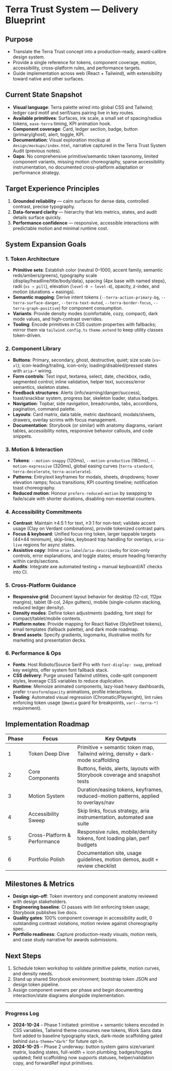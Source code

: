 # Terra Trust System — Delivery Blueprint

## Purpose
- Translate the Terra Trust concept into a production-ready, award-calibre design system.
- Provide a single reference for tokens, component coverage, motion, accessibility, cross-platform rules, and performance targets.
- Guide implementation across web (React + Tailwind), with extensibility toward native and other surfaces.

## Current State Snapshot
- **Visual language**: Terra palette wired into global CSS and Tailwind; ledger card motif and serif/sans pairing live in key routes.
- **Available primitives**: Surfaces, ink scale, a small set of spacing/radius tokens, `ease-terra` timing, KPI animation hook.
- **Component coverage**: Card, ledger section, badge, button (primary/ghost), alert, toggle, KPI.
- **Documentation**: Visual exploration mockup at `design/mockups/index.html`, narrative captured in the Terra Trust System Audit (previous notes).
- **Gaps**: No comprehensive primitive/semantic token taxonomy, limited component variants, missing motion choreography, sparse accessibility instrumentation, no documented cross-platform adaptation or performance strategy.

## Target Experience Principles
1. **Grounded reliability** — calm surfaces for dense data, controlled contrast, precise typography.
2. **Data-forward clarity** — hierarchy that lets metrics, states, and audit details surface quickly.
3. **Performance confidence** — responsive, accessible interactions with predictable motion and minimal runtime cost.

## System Expansion Goals

### 1. Token Architecture
- **Primitive sets**: Establish color (neutral 0–1000, accent family, semantic reds/ambers/greens), typography scale (display/headline/title/body/data), spacing (4px base with named steps), radii (`xs → pill`), elevation (`level-0 → level-4`), opacity, z-index, and motion (durations + easings).
- **Semantic mapping**: Derive intent tokens (`--terra-action-primary-bg`, `--terra-surface-danger`, `--terra-text-muted`, `--terra-border-focus`, `--terra-graph-positive`) for component consumption.
- **Variants**: Provide density modes (comfortable, cozy, compact), dark mode values, and high-contrast overrides.
- **Tooling**: Encode primitives in CSS custom properties with fallbacks; mirror them via `tailwind.config.ts` `theme.extend` to keep utility classes token-driven.

### 2. Component Library
- **Buttons**: Primary, secondary, ghost, destructive, quiet; size scale (`xs`–`xl`); icon-leading/trailing, icon-only; loading/disabled/pressed states with `aria-*` wiring.
- **Form controls**: Text input, textarea, select, date, checkbox, radio, segmented control; inline validation, helper text, success/error semantics, skeleton states.
- **Feedback structures**: Alerts (info/warning/danger/success), toast/snackbar system, progress bar, skeleton loader, status badges.
- **Navigation**: Topbar, side navigation, breadcrumbs, tabs, accordions, pagination, command palette.
- **Layouts**: Card matrix, data table, metric dashboard, modals/sheets, drawers, overlay scrims with focus management.
- **Documentation**: Storybook (or similar) with anatomy diagrams, variant tables, accessibility notes, responsive behavior callouts, and code snippets.

### 3. Motion & Interaction
- **Tokens**: `--motion-snappy` (120ms), `--motion-productive` (180ms), `--motion-expressive` (320ms), global easing curves (`terra-standard`, `terra-decelerate`, `terra-accelerate`).
- **Patterns**: Entry/exit keyframes for modals, sheets, dropdowns; hover elevation ramps; focus transitions; KPI counting timeline; notification toast choreography.
- **Reduced motion**: Honour `prefers-reduced-motion` by swapping to fade/scale with shorter durations, disabling non-essential counters.

### 4. Accessibility Commitments
- **Contrast**: Maintain ≥4.5:1 for text, ≥3:1 for non-text; validate accent usage (Clay on Verdant combinations), provide tokenized contrast pairs.
- **Focus & keyboard**: Unified focus ring token, larger tappable targets (44×44 minimum), skip-links, keyboard trap handling for overlays, `aria-live` regions for async states.
- **Assistive copy**: Inline `aria-label`/`aria-describedby` for icon-only controls, error explanations, and toggle states; ensure heading hierarchy within cards/sections.
- **Audits**: Integrate axe automated testing + manual keyboard/AT checks into CI.

### 5. Cross-Platform Guidance
- **Responsive grid**: Document layout behavior for desktop (12-col, 112px margins), tablet (8-col, 24px gutters), mobile (single-column stacking, reduced ledger density).
- **Density modes**: Define token adjustments (padding, font step) for compact/tablet/mobile contexts.
- **Platform notes**: Provide mapping for React Native (StyleSheet tokens), email templates (fallback palette), and dark mode roadmap.
- **Brand assets**: Specify gradients, logomarks, illustrative motifs for marketing and presentation decks.

### 6. Performance & Ops
- **Fonts**: Host Roboto/Source Serif Pro with `font-display: swap`, preload key weights, offer system font fallback stack.
- **CSS delivery**: Purge unused Tailwind utilities, code-split component styles, leverage CSS variables to reduce duplication.
- **Runtime**: Memoize animated components, lazy-load heavy dashboards, prefer `transform`/`opacity` animations, profile interactions.
- **Tooling**: Automated visual regression (Chromatic/Playwright), lint rules enforcing token usage (`@media` guard for breakpoints, `var(--terra-*)` requirement).

## Implementation Roadmap

| Phase | Focus | Key Outputs |
| --- | --- | --- |
| 1 | Token Deep Dive | Primitive + semantic token map, Tailwind wiring, density + dark-mode scaffolding |
| 2 | Core Components | Buttons, fields, alerts, layouts with Storybook coverage and snapshot tests |
| 3 | Motion System | Duration/easing tokens, keyframes, reduced-motion patterns, applied to overlays/nav |
| 4 | Accessibility Sweep | Skip links, focus strategy, aria instrumentation, automated axe suite |
| 5 | Cross-Platform & Performance | Responsive rules, mobile/density tokens, font loading plan, perf budgets |
| 6 | Portfolio Polish | Documentation site, usage guidelines, motion demos, audit + review checklist |

## Milestones & Metrics
- **Design sign-off**: Token inventory and component anatomy reviewed with design stakeholders.
- **Engineering baseline**: CI passes with lint enforcing token usage; Storybook publishes live docs.
- **Quality gates**: 100% component coverage in accessibility audit, 0 outstanding contrast violations, motion review against choreography spec.
- **Portfolio readiness**: Capture production-ready visuals, motion reels, and case study narrative for awards submissions.

## Next Steps
1. Schedule token workshop to validate primitive palette, motion curves, and density needs.
2. Stand up shared Storybook environment; bootstrap token JSON and design token pipeline.
3. Assign component owners per phase and begin documenting interaction/state diagrams alongside implementation.

---

### Progress Log
- **2024-10-24** – Phase 1 initiated: primitive + semantic tokens encoded in CSS variables, Tailwind theme consumes new tokens, Work Sans data font added to baseline typography stack, dark-mode scaffolding gated behind `data-theme="dark"` for future opt-in.
- **2024-10-25** – Phase 2 underway: button system gains size/variant matrix, loading states, full-width + icon plumbing; badges/toggles updated; field scaffolding now supports statuses, helper/validation copy, and forwardRef input primitives.
